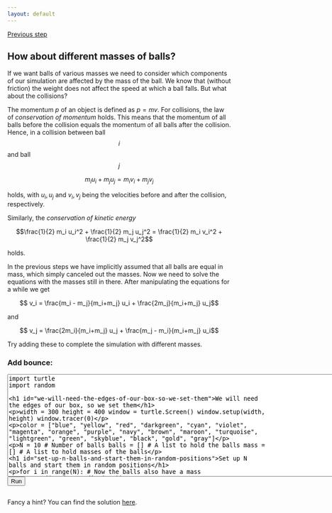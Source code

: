 ```yaml
---
layout: default
---
```


[Previous step](/durham-hackathon/many-balls.html)

## How about different masses of balls?

If we want balls of various masses we need to consider which components of our simulation are affected by the mass of the ball. We know that (without friction) the weight does not affect the speed at which a ball falls. But what about the collisions? 

The momentum $p$ of an object is defined as $p = m v$. For collisions, the law of *conservation of momentum* holds.  This means that the momentum of all balls before the collision equals the momentum of all balls after the collision. Hence, in a collision between ball $$i$$ and ball $$j$$

$$m_i u_i + m_j u_j = m_i v_i + m_j v_j$$

holds, with $u_i, u_j$ and $v_i, v_j$ being the velocities before and after the collision, respectively. 

Similarly, the *conservation of kinetic energy* 

$$\frac{1}{2} m_i u_i^2 + \frac{1}{2} m_j u_j^2 = \frac{1}{2} m_i v_i^2 + \frac{1}{2} m_j v_j^2$$

holds.

In the previous steps we have implicitly assumed that all balls are equal in mass, which simply canceled out the masses. Now we need to solve the equations with the masses still in there. After manipulating the equations for a while we get

$$ v_i = \frac{m_i - m_j}{m_i+m_j} u_i + \frac{2m_j}{m_i+m_j} u_j$$

and


$$ v_j = \frac{2m_i}{m_i+m_j} u_j +  \frac{m_j - m_i}{m_i+m_j} u_i$$

Try adding these to complete the simulation with different masses.


<html> 
<head>
<script src="https://ajax.googleapis.com/ajax/libs/jquery/1.9.0/jquery.min.js" type="text/javascript"></script> 
<script src="js/skulpt.min.js" type="text/javascript"></script> 
<script src="js/skulpt-stdlib.js" type="text/javascript"></script> 
</head> 

<body> 
<script type="text/javascript"> 
function outf(text) { 
    var mypre = document.getElementById("bounce-output"); 
    mypre.innerHTML = mypre.innerHTML + text; 
} 
function builtinRead(x) {
    if (Sk.builtinFiles === undefined || Sk.builtinFiles["files"][x] === undefined)
            throw "File not found: '" + x + "'";
    return Sk.builtinFiles["files"][x];
}

function runit() { 
   var prog = document.getElementById("bounce-code").value; 
   var mypre = document.getElementById("bounce-output"); 
   mypre.innerHTML = ''; 
   Sk.pre = "bounce-output";
   Sk.configure({output:outf, read:builtinRead}); 
   (Sk.TurtleGraphics || (Sk.TurtleGraphics = {})).target = 'bounce-canvas';
   var myPromise = Sk.misceval.asyncToPromise(function() {
       return Sk.importMainWithBody("<stdin>", false, prog, true);
   });
   myPromise.then(function(mod) {
       console.log('success');
   },
   function (err) {
  console.info('errorHandler', err);
  var msg = err.toString();
  }
   );
} 
</script> 

<h3>Add bounce:</h3> 
<form> 
<textarea id="bounce-code" cols="90" rows="15" onkeydown="if(event.keyCode===9){var v=this.value,s=this.selectionStart,e=this.selectionEnd;this.value=v.substring(0, s)+'\t'+v.substring(e);this.selectionStart=this.selectionEnd=s+1;return false;}">
import turtle
import random

# We will need the edges of our box, so we set them
width = 300
height = 400
window = turtle.Screen()
window.setup(width, height)
window.tracer(0)

color = ["blue",
        "yellow",
        "red",
        "darkgreen", 
        "cyan", 
        "violet",
        "magenta",
        "orange",
        "purple", 
        "navy", 
        "brown", 
        "maroon",
        "turquoise", 
        "lightgreen", 
        "green", 
        "skyblue", 
        "black", 
        "gold",
        "gray"]

N = 10 # Number of balls
balls = [] # A list to hold the balls
mass = []  # A list to hold masses of the balls

# Set up N balls and start them in random positions
for i in range(N):
    # Now the balls also have a mass
    mass.append(random.randint(1,4))

    balls.append(turtle.Turtle())
    balls[i].penup()
    balls[i].shape("circle")
    balls[i].shapesize(mass[i]**0.5)
    balls[i].color(color[i%len(color)])

    # Set random starting position
    balls[i].setx(random.randint(0,height / 4))
    balls[i].sety(random.randint(0,height / 4))

# Earth's gravitational constant
g = -9.81

# Timestep size
t = 0.008

# Starting velocity is now also a list, we need one velocity per ball
ux = []
uy = []
for i in range(N):
    ux.append(random.randint(-width/10,width/10))
    uy.append(0)

while True:
    for i in range(N):
        uy[i] += g*t
        balls[i].setx(ux[i]*t + balls[i].xcor())
        balls[i].sety(uy[i]*t + balls[i].ycor())

        if balls[i].ycor() < -height / 2 or balls[i].ycor() > height / 2:
            uy[i] = -uy[i]
        if balls[i].xcor() < -width / 2 or balls[i].xcor() > width / 2:
            ux[i] = -ux[i]

        # Check for collisions, TODO: modify to account for the relative masses
        for j in range(N):
            if i != j and \
            abs(balls[i].xcor() - balls[j].xcor()) < 10 and \
            abs(balls[i].ycor() - balls[j].ycor()) < 10:
                        uxh = ux[i]
                        uyh = uy[i]
                        ux[i] = ux[j]
                        uy[i] = uy[j]
                        ux[j] = uxh
                        uy[j] = uyh

        window.update()


</textarea><br /> 
<button type="button" onclick="runit()">Run</button> 
</form> 
<pre id="bounce-output" ></pre> 
<!-- If you want turtle graphics include a canvas -->
<div id="bounce-canvas"></div> 

</body> 

</html>

Fancy a hint? You can find the solution [here](code/advanced1-sol.py).



